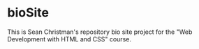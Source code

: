 # bioSite
This is Sean Christman's repository bio site project for the "Web Development with HTML and CSS" course.
